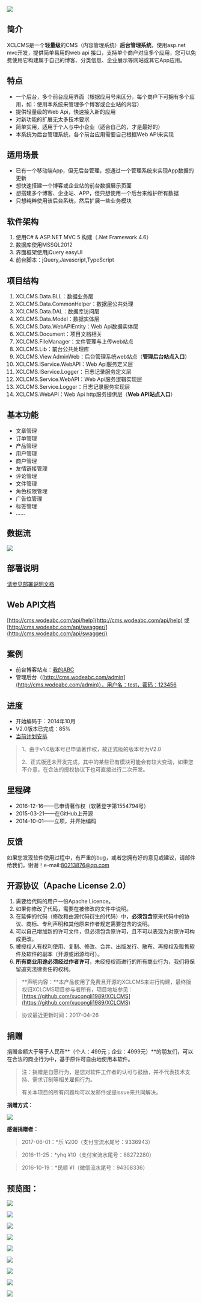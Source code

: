 
[![](https://ci.appveyor.com/api/projects/status/xunqytmi7anspfih?svg=true)](https://ci.appveyor.com/project/xucongli1989/XCLCMS)


## 简介
XCLCMS是一个**轻量级**的CMS（内容管理系统）**后台管理系统**，使用asp.net mvc开发，提供简单易用的web api 接口，支持单个商户对应多个应用，您可以免费使用它构建属于自己的博客、分类信息、企业展示等网站或其它App应用。

## 特点
- 一个后台，多个前台应用界面（根据应用号来区分，每个商户下可拥有多个应用，如：使用本系统来管理多个博客或企业站的内容）
- 提供轻量级的Web Api，快速接入新的应用
- 对新功能的扩展无太多技术要求
- 简单实用，适用于个人与中小企业（适合自己的，才是最好的）
- 本系统为后台管理系统，各个前台应用需要自己根据Web API来实现

## 适用场景

- 已有一个移动端App，但无后台管理，想通过一个管理系统来实现App数据的更新
- 想快速搭建一个博客或企业站的前台数据展示页面
- 想搭建多个博客、企业站、APP，但只想使用一个后台来维护所有数据
- 只想纯粹使用该后台系统，然后扩展一些业务模块

## 软件架构
1. 使用C# & ASP.NET MVC 5 构建（.Net Framework 4.6）
2. 数据库使用MSSQL2012
3. 界面框架使用jQuery easyUI
4. 前台脚本：jQuery,Javascript,TypeScript

## 项目结构
1. XCLCMS.Data.BLL：数据业务层
2. XCLCMS.Data.CommonHelper：数据层公共处理
3. XCLCMS.Data.DAL：数据库访问层
4. XCLCMS.Data.Model：数据实体层
5. XCLCMS.Data.WebAPIEntity：Web Api数据实体层
6. XCLCMS.Document：项目文档相关
7. XCLCMS.FileManager：文件管理与上传web站点
8. XCLCMS.Lib：前台公共处理库
9. XCLCMS.View.AdminWeb：后台管理系统web站点（**管理后台站点入口**） 
10. XCLCMS.IService.WebAPI：Web Api服务定义层
11. XCLCMS.IService.Logger：日志记录服务定义层
12. XCLCMS.Service.WebAPI：Web Api服务逻辑实现层
13. XCLCMS.Service.Logger：日志记录服务实现层
14. XCLCMS.WebAPI：Web Api http服务提供层（**Web API站点入口**）

## 基本功能

- 文章管理
- 订单管理
- 产品管理
- 用户管理
- 商户管理
- 友情链接管理
- 评论管理
- 文件管理
- 角色权限管理
- 广告位管理
- 标签管理
- ......

## 数据流

![](https://raw.githubusercontent.com/xucongli1989/XCLCMS/master/XCLCMS.Document/Img/%E6%95%B0%E6%8D%AE%E6%B5%81%E5%90%91%E5%9B%BE.jpg)

## 部署说明

[请参见部署说明文档](https://github.com/xucongli1989/XCLCMS/blob/master/%E5%A6%82%E4%BD%95%E9%83%A8%E7%BD%B2.md)

## Web API文档

[http://cms.wodeabc.com/api/help](http://cms.wodeabc.com/api/help) 或 [http://cms.wodeabc.com/api/swagger/](http://cms.wodeabc.com/api/swagger/)

## 案例
- 前台博客站点：[我的ABC](http://www.wodeabc.com)
- 管理后台（[http://cms.wodeabc.com/admin](http://cms.wodeabc.com/admin)），用户名：test，密码：123456

## 进度
- 开始编码于：2014年10月
- V2.0版本已完成：85%
- [当前计划安排](https://github.com/xucongli1989/XCLCMS/projects/1)

> 1、由于v1.0版本号已申请著作权，故正式版的版本号为V2.0
> 
> 2、正式版还未开发完成，其中的某些已有模块可能会有较大变动，如果您不介意，在合法的授权协议下也可直接进行二次开发。

## 里程碑
- 2016-12-16——已申请著作权（软著登字第1554794号）
- 2015-03-21——在GitHub上开源
- 2014-10-01——立项，并开始编码


## 反馈
如果您发现软件使用过程中，有严重的bug，或者您拥有好的意见或建议，请邮件给我们，谢谢！e-mail:80213876@qq.com

## 开源协议（Apache License 2.0）
1. 需要给代码的用户一份Apache Licence。
2. 如果你修改了代码，需要在被修改的文件中说明。
3. 在延伸的代码（修改和由源代码衍生的代码）中，**必须包含**原来代码中的协议、商标、专利声明和其他原来作者规定需要包含的说明。
4. 可以自己增加新的许可文件，但必须包含原许可，且不可以表现为对原许可构成更改。
5. 被授权人有权利使用、复制、修改、合并、出版发行、散布、再授权及贩售软件及软件的副本（开源或闭源均可）。
6. **所有商业用途必须经过作者许可**，未经授权而进行的所有商业行为，我们将保留追究法律责任的权利。

> **声明内容：**本产品使用了免费且开源的XCLCMS来进行构建，最终版权归XCLCMS项目参与者所有，项目地址参见：[https://github.com/xucongli1989/XCLCMS](https://github.com/xucongli1989/XCLCMS)

> 协议最近更新时间：2017-04-26

## 捐赠
捐赠金额大于等于人民币**（个人：499元；企业：4999元）**的朋友们，可以在合法的商业行为中，基于原许可自由地使用本软件。

> 注：捐赠是自愿行为，是您对软件工作者的认可与鼓励，并不代表技术支持、需求订制等相关雇佣行为。
> 
> 有关本项目的所有问题均可以发邮件或提issue来共同解决。


**捐赠方式：**

![](https://raw.githubusercontent.com/xucongli1989/XCLCMS/master/XCLCMS.Document/Img/pay.png)


**感谢捐赠者：**

> 2017-06-01：*乐 &yen;200（支付宝流水尾号：9336943）

> 2016-11-25：*yhq &yen;10（支付宝流水尾号：88272280）

> 2016-10-19：*民顺  &yen;1（微信流水尾号：94308336）


## 预览图：

![](https://raw.githubusercontent.com/xucongli1989/XCLCMS/master/XCLCMS.Document/Img/11.jpg)

![](https://raw.githubusercontent.com/xucongli1989/XCLCMS/master/XCLCMS.Document/Img/33.jpg)

![](https://raw.githubusercontent.com/xucongli1989/XCLCMS/master/XCLCMS.Document/Img/44.jpg)

![](https://raw.githubusercontent.com/xucongli1989/XCLCMS/master/XCLCMS.Document/Img/55.jpg)

![](https://raw.githubusercontent.com/xucongli1989/XCLCMS/master/XCLCMS.Document/Img/66.jpg)

![](https://raw.githubusercontent.com/xucongli1989/XCLCMS/master/XCLCMS.Document/Img/20160306-01.jpg)

![](https://raw.githubusercontent.com/xucongli1989/XCLCMS/master/XCLCMS.Document/Img/20160306-02.jpg)

![](https://raw.githubusercontent.com/xucongli1989/XCLCMS/master/XCLCMS.Document/Img/20160306-03.jpg)

![](https://raw.githubusercontent.com/xucongli1989/XCLCMS/master/XCLCMS.Document/Img/20160404-01.jpg)
